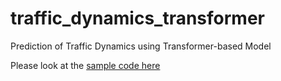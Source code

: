 # traffic_dynamics_transformer
Prediction of Traffic Dynamics using Transformer-based Model

Please look at the [ sample code here](/traffic_dynamics_transformer/tree/sample)
